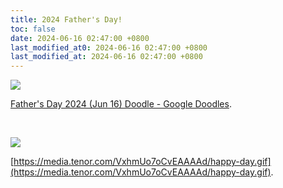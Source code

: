 ```yaml
---
title: 2024 Father's Day!
toc: false
date: 2024-06-16 02:47:00 +0800
last_modified_at0: 2024-06-16 02:47:00 +0800
last_modified_at: 2024-06-16 02:47:00 +0800
---
```


![](https://www.google.com/logos/doodles/2024/fathers-day-2024-jun-16-6753651837110384-2x.png)

[Father's Day 2024 (Jun 16) Doodle - Google Doodles](https://doodles.google/doodle/fathers-day-2024-jun-16/).

<br>

![](https://media.tenor.com/VxhmUo7oCvEAAAAd/happy-day.gif)

[https://media.tenor.com/VxhmUo7oCvEAAAAd/happy-day.gif](https://media.tenor.com/VxhmUo7oCvEAAAAd/happy-day.gif).

<br>